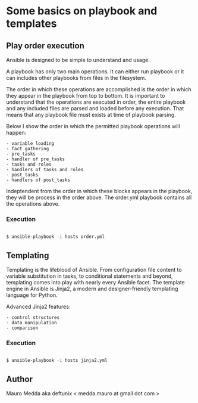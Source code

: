 # Some basics on playbook and templates

## Play order execution

Ansible is designed to be simple to understand and usage.

A playbook has only two main operations. It can either run playbook or it can
includes other playbooks from files in the filesystem.

The order in which these operations are accomplished is the order in which they
appear in the playbook from top to bottom. It is important to understand that
the operations are executed in order, the entire playbook and any included
files are parsed and loaded before any execution. That means that any playbook
file must exists at time of playbook parsing.

Below I show the order in which the permitted playbook operations will happen:

    - variable loading
    - fact gathering
    - pre_tasks
    - handler of pre_tasks
    - tasks and roles
    - handlers of tasks and roles
    - post_tasks
    - handlers of post_tasks

Indeptendent from the order in which these blocks appears in the playbook, they
will be process in the order above.
The order.yml playbook contains all the operations above.

### Execution

```bash

$ ansible-playbook -i hosts order.yml

```

## Templating

Templating is the lifeblood of Ansible. From configuration file content to
variable substitution in tasks, to conditional statements and beyond,
templating comes into play with nearly every Ansible facet. The template engine
in Ansible is Jinja2, a modern and designer-friendly templating language for
Python.

Advanced Jinja2 features:

    - control structures
    - data manipulation
    - comparison


### Execution

```bash

$ ansible-playbook -i hosts jinja2.yml

```

## Author

Mauro Medda aka deftunix < medda.mauro at gmail dot com >
